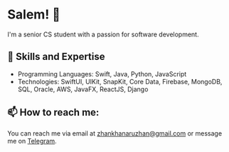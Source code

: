 # Salem! 👋

I'm a senior CS student with a passion for software development.

## 🚀 Skills and Expertise

- Programming Languages: Swift, Java, Python, JavaScript
- Technologies: SwiftUI, UIKit, SnapKit, Core Data, Firebase, MongoDB, SQL, Oracle, AWS, JavaFX, ReactJS, Django

## 📫 How to reach me:

You can reach me via email at zhankhanaruzhan@gmail.com or message me on [Telegram](https://t.me/zhkhnn).



<!--
**zhkhnn/zhkhnn** is a ✨ _special_ ✨ repository because its `README.md` (this file) appears on your GitHub profile.

Here are some ideas to get you started:

- 🔭 I’m currently working on ...
- 🌱 I’m currently learning ...
- 👯 I’m looking to collaborate on ...
- 🤔 I’m looking for help with ...
- 💬 Ask me about ...
- 📫 How to reach me: ...
- 😄 Pronouns: ...
- ⚡ Fun fact: ...
-->
